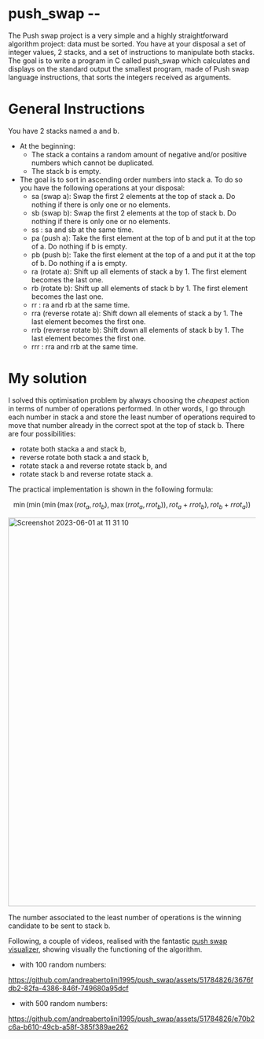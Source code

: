 # push_swap --

The Push swap project is a very simple and a highly straightforward algorithm project: data must be sorted.
You have at your disposal a set of integer values, 2 stacks, and a set of instructions
to manipulate both stacks.
The goal is to write a program in C called push_swap which calculates and displays on the standard output the smallest program, made of Push swap language instructions,
that sorts the integers received as arguments.

# General Instructions
You have 2 stacks named a and b.
* At the beginning:
    * The stack a contains a random amount of negative and/or positive numbers which cannot be duplicated.
    * The stack b is empty.
* The goal is to sort in ascending order numbers into stack a. To do so you have the following operations at your disposal:
    * sa (swap a): Swap the first 2 elements at the top of stack a. Do nothing if there is only one or no elements.
    * sb (swap b): Swap the first 2 elements at the top of stack b. Do nothing if there is only one or no elements.
    * ss : sa and sb at the same time.
    * pa (push a): Take the first element at the top of b and put it at the top of a. Do nothing if b is empty.
    * pb (push b): Take the first element at the top of a and put it at the top of b. Do nothing if a is empty.
    * ra (rotate a): Shift up all elements of stack a by 1. The first element becomes the last one.
    * rb (rotate b): Shift up all elements of stack b by 1. The first element becomes the last one.
    * rr : ra and rb at the same time.
    * rra (reverse rotate a): Shift down all elements of stack a by 1. The last element becomes the first one.
    * rrb (reverse rotate b): Shift down all elements of stack b by 1. The last element becomes the first one.
    * rrr : rra and rrb at the same time.

# My solution

I solved this optimisation problem by always choosing the *cheapest* action in terms of number of operations performed.
In other words, I go through each number in stack a and store the least number of operations required to move that number already in the correct spot at the top of stack b. There are four possibilities:
* rotate both stacka a and stack b,
* reverse rotate both stack a and stack b,
* rotate stack a and reverse rotate stack b, and
* rotate stack b and reverse rotate stack a.

The practical implementation is shown in the following formula:

$$ \min(
      \min(
         \min(
            \max(rot_a, rot_b),
            \max(rrot_a, rrot_b)
            ),
         rot_a + rrot_b
         ),
      rot_b + rrot_a
      )
   ) $$
 

<img width="791" alt="Screenshot 2023-06-01 at 11 31 10" src="https://github.com/andreabertolini1995/push_swap/assets/51784826/bfca9e69-bfd9-4036-a107-86b7d940d42a">


The number associated to the least number of operations is the winning candidate to be sent to stack b.


Following, a couple of videos, realised with the fantastic [push swap visualizer](https://github.com/o-reo/push_swap_visualizer), showing visually the functioning of the algorithm.

* with 100 random numbers:

https://github.com/andreabertolini1995/push_swap/assets/51784826/3676fdb2-82fa-4386-846f-749680a95dcf

* with 500 random numbers:

https://github.com/andreabertolini1995/push_swap/assets/51784826/e70b2c6a-b610-49cb-a58f-385f389ae262

